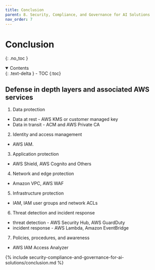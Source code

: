 ```yaml
---
title: Conclusion
parent: 8. Security, Compliance, and Governance for AI Solutions
nav_order: 7
---
```


# Conclusion
{: .no_toc }

<details open markdown="block">
  <summary>
    Contents
  </summary>
  {: .text-delta }
- TOC
{:toc}
</details>

## Defense in depth layers and associated AWS services
1. Data protection
  - Data at rest - AWS KMS or customer managed key
  - Data in transit - ACM and AWS Private CA
2. Identity and access management
  - AWS IAM.
3. Application protection
  - AWS Shield, AWS Cognito and Others
4. Network and edge protection
  - Amazon VPC, AWS WAF
5. Infrastructure protection
  - IAM, IAM user groups and network ACLs
6. Threat detection and incident response
  - threat detection - AWS Security Hub, AWS GuardDuty
  - incident response - AWS Lambda, Amazon EventBridge
7. Policies, procedures, and awareness
  - AWS IAM Access Analyzer

{% include security-compliance-and-governance-for-ai-solutions/conclusion.md %}
